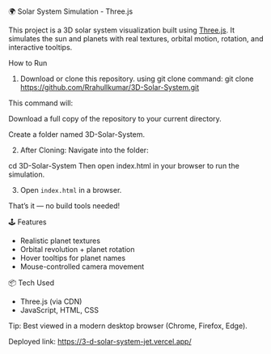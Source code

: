  🌍 Solar System Simulation - Three.js

This project is a 3D solar system visualization built using [Three.js](https://threejs.org/). It simulates the sun and planets with real textures, orbital motion, rotation, and interactive tooltips.

 How to Run

1. Download or clone this repository.
using git clone command:  git clone https://github.com/Rrahullkumar/3D-Solar-System.git

This command will:

Download a full copy of the repository to your current directory.

Create a folder named 3D-Solar-System.

2. After Cloning:
Navigate into the folder:

cd 3D-Solar-System
Then open index.html in your browser to run the simulation.


3. Open `index.html` in a browser.

That’s it — no build tools needed!

🕹 Features

- Realistic planet textures
- Orbital revolution + planet rotation
- Hover tooltips for planet names
- Mouse-controlled camera movement

📦 Tech Used

- Three.js (via CDN)
- JavaScript, HTML, CSS


Tip: Best viewed in a modern desktop browser (Chrome, Firefox, Edge).  

Deployed link:  https://3-d-solar-system-jet.vercel.app/ 
